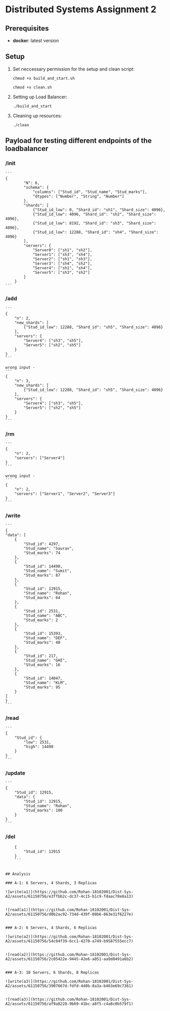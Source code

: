 # Distributed Systems Assignment 2

## Prerequisites

- **docker**: latest version


## Setup

1. Set neccessary permission for the setup and clean script:
   ```
   chmod +x build_and_start.sh 
   ```

   ```
   chmod +x clean.sh 
   ```

2. Setting up Load Balancer:
   ```
   ./build_and_start
   ```

2. Cleaning up resources:
   ```
   ./clean
   ```

## Payload for testing different endpoints of the loadbalancer

### /init

    ```
    {
            "N": 6,
            "schema": {
                "columns": ["Stud_id", "Stud_name", "Stud_marks"],
                "dtypes": ["Number", "String", "Number"]
            },
            "shards": [
                {"Stud_id_low": 0, "Shard_id": "sh1", "Shard_size": 4096},
                {"Stud_id_low": 4096, "Shard_id": "sh2", "Shard_size": 4096},
                {"Stud_id_low": 8192, "Shard_id": "sh3", "Shard_size": 4096},
                {"Stud_id_low": 12288, "Shard_id": "sh4", "Shard_size": 4096}
            ],
            "servers": {
                "Server0": ["sh1", "sh2"],
                "Server1": ["sh3", "sh4"],
                "Server2": ["sh1", "sh3"],
                "Server3": ["sh4", "sh2"],
                "Server4": ["sh1", "sh4"],
                "Server5": ["sh3", "sh2"]
            }
        }
    ```
    

### /add 

    ```
    {
        "n": 2,
        "new_shards": [
            {"Stud_id_low": 12288, "Shard_id": "sh5", "Shard_size": 4096}
        ],
        "servers": {
            "Server4": ["sh3", "sh5"],
            "Server5": ["sh2", "sh5"]
        }
    }
    ```

    wrong input - 
    ```
    {
        "n": 3,
        "new_shards": [
            {"Stud_id_low": 12288, "Shard_id": "sh5", "Shard_size": 4096}
        ],
        "servers": {
            "Server4": ["sh3", "sh5"],
            "Server5": ["sh2", "sh5"]
        }
    }
    ```

### /rm

    ```
    {
        "n": 2,
        "servers": ["Server4"]
    }
    ```

    wrong input - 
    ```
    {
        "n": 2,
        "servers": ["Server1", "Server2", "Server3"]
    }
    ```

### /write 

    ```
    {
    "data": [
        {
            "Stud_id": 4297,
            "Stud_name": "Saurav",
            "Stud_marks": 74
        },
        {
            "Stud_id": 14490,
            "Stud_name": "Sumit",
            "Stud_marks": 87
        },
        {
            "Stud_id": 12915,
            "Stud_name": "Rohan",
            "Stud_marks": 64
        },
        {
            "Stud_id": 2531,
            "Stud_name": "ABC",
            "Stud_marks": 2
        },
        {
            "Stud_id": 15393,
            "Stud_name": "DEF",
            "Stud_marks": 40
        },
        {
            "Stud_id": 217,
            "Stud_name": "GHI",
            "Stud_marks": 16
        },
        {
            "Stud_id": 14047,
            "Stud_name": "KLM",
            "Stud_marks": 95
        }
    ]
    }
    ```

### /read

    ```
    {
        "Stud_id": {
            "low": 2531,
            "high": 14490
        }
    }
    ```

### /update 

    ```
    {
        "Stud_id": 12915,
        "data": {
            "Stud_id": 12915,
            "Stud_name": "Rohan",
            "Stud_marks": 100
        }
    }
    ```

### /del

```
    {
        "Stud_id": 12915
    }
    ```


## Analysis

### A-1: 6 Servers, 4 Shards, 3 Replicas

![write(a1)](https://github.com/Rohan-18102001/Dist-Sys-A2/assets/61150756/e3ffbb2c-dc37-4c15-b1c9-fdaac78e8a13)


![read(a1)](https://github.com/Rohan-18102001/Dist-Sys-A2/assets/61150756/d0b2ac92-734d-439f-80b6-863e31f6227e)


### A-2: 6 Servers, 4 Shards, 6 Replicas

![write(a2)](https://github.com/Rohan-18102001/Dist-Sys-A2/assets/61150756/54c04f39-6cc1-4270-a749-b9587555ecc7)


![read(a2)](https://github.com/Rohan-18102001/Dist-Sys-A2/assets/61150756/2c05422e-9445-42e6-a051-aa9d8491a6b2)


### A-3: 10 Servers, 6 Shards, 8 Replicas

![write(a3)](https://github.com/Rohan-18102001/Dist-Sys-A2/assets/61150756/3907667d-fdfd-440b-8a3a-b463e69c7361)


![read(a3)](https://github.com/Rohan-18102001/Dist-Sys-A2/assets/61150756/af9a8228-9b69-41bc-a8f5-c4a8c0b579f1)
